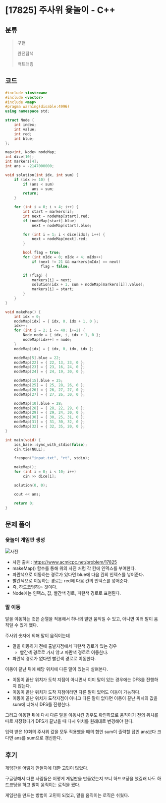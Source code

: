 # [17825] 주사위 윷놀이 - C++

## 분류
> 구현
> 
> 완전탐색
>
> 백트래킹

## 코드
```c++
#include <iostream>
#include <vector>
#include <map>
#pragma warning(disable:4996)
using namespace std;

struct Node {
	int index;
	int value;
	int red;
	int blue;
};

map<int, Node> nodeMap;
int dice[10];
int markers[4];
int ans = -2147000000;

void solution(int idx, int sum) {
	if (idx >= 10) {
		if (ans < sum)
			ans = sum;
		return;
	}

	for (int i = 0; i < 4; i++) {
		int start = markers[i];
		int next = nodeMap[start].red;
		if (nodeMap[start].blue)
			next = nodeMap[start].blue;

		for (int i = 1; i < dice[idx]; i++) {
			next = nodeMap[next].red;
		}

		bool flag = true;
		for (int mIdx = 0; mIdx < 4; mIdx++)
			if (next != 21 && markers[mIdx] == next)
				flag = false;

		if (flag) {
			markers[i] = next;
			solution(idx + 1, sum + nodeMap[markers[i]].value);
			markers[i] = start;
		}
	}
}

void makeMap() {
	int idx = 0;
	nodeMap[idx] = { idx, 0, idx + 1, 0 };
	idx++;
	for (int i = 2; i <= 40; i+=2) {
		Node node = { idx, i, idx + 1, 0 };	
		nodeMap[idx++] = node;
	}
	nodeMap[idx] = { idx, 0, idx, idx };

	nodeMap[5].blue = 22;
	nodeMap[22] = { 22, 13, 23, 0 };
	nodeMap[23] = { 23, 16, 24, 0 };
	nodeMap[24] = { 24, 19, 30, 0 };

	nodeMap[15].blue = 25;
	nodeMap[25] = { 25, 28, 26, 0 };
	nodeMap[26] = { 26, 27, 27, 0 };
	nodeMap[27] = { 27, 26, 30, 0 };

	nodeMap[10].blue = 28;
	nodeMap[28] = { 28, 22, 29, 0 };
	nodeMap[29] = { 29, 24, 30, 0 };
	nodeMap[30] = { 30, 25, 31, 0 };
	nodeMap[31] = { 31, 30, 32, 0 };
	nodeMap[32] = { 32, 35, 20, 0 };
}

int main(void) {
	ios_base::sync_with_stdio(false);
	cin.tie(NULL);

	freopen("input.txt", "rt", stdin);

	makeMap();
	for (int i = 0; i < 10; i++)
		cin >> dice[i];

	solution(0, 0);

	cout << ans;

	return 0;
}
```

## 문제 풀이
### 윷놀이 게임판 생성
![사진](https://user-images.githubusercontent.com/43994964/95042363-90804d80-0714-11eb-9614-588d097f264a.jpg)
- 사진 출처 : https://www.acmicpc.net/problem/17825
- makeMap() 함수를 통해 위의 사진 처럼 각 칸에 인덱스를 부여한다.
- 파란색으로 이동하는 경로가 있다면 blue에 다음 칸의 인덱스를 넣어준다.
- 빨간색으로 이동하는 경로는 red에 다음 칸의 인덱스를 넣어준다.
- 즉, 하드코딩하는 것이다. 
- Node에는 인덱스, 값, 빨간색 경로, 파란색 경로로 표현된다.

### 말 이동
말을 이동하는 것은 순열을 적용해서 하나의 말만 움직일 수 있고, 아니면 여러 말이 움직일 수 있게 했다.

주사위 숫자에 의해 말이 움직이는데 
- 말을 이동하기 전에 출발지점에서 파란색 경로가 있는 경우
   - 빨간색 경로로 가지 않고 파란색 경로로 이동한다.
- 파란색 경로가 없다면 빨간색 경로로 이동한다.

이동이 끝난 뒤에 해당 위치에 다른 말이 있는지 살펴본다.
- 이동이 끝난 위치가 도착 지점이 아니면서 이미 말이 있는 경우에는 DFS를 진행하지 않는다.
- 이동이 끝난 위치가 도착 지점이라면 다른 말이 있어도 이동이 가능하다.
- 이동이 끝난 위치가 도착지점이 아니고 다른 말이 없다면 이동이 끝난 위치의 값을 sum에 더해서 DFS를 진행한다.

그리고 이동한 뒤에 다시 다른 말을 이동시킨 경우도 확인하므로 움직이기 전의 위치를 따로 저장했다가 DFS가 끝났을 때 다시 위치를 원래대로 변경해야 한다.

입력 받은 10회의 주사위 값을 모두 적용했을 때의 합인 sum이 출력할 답인 ans보다 크다면 ans를 sum으로 갱신한다.

## 후기
게임판을 어떻게 만들지에 대한 고민이 많았다. 

구글링해서 다른 사람들은 어떻게 게임판을 만들었는지 보니 하드코딩을 했길래 나도 하드코딩을 하고 말이 움직이는 로직을 짰다.

게임판을 만드는 방법이 고민이 되었고, 말을 움직이는 로직은 쉬웠다.